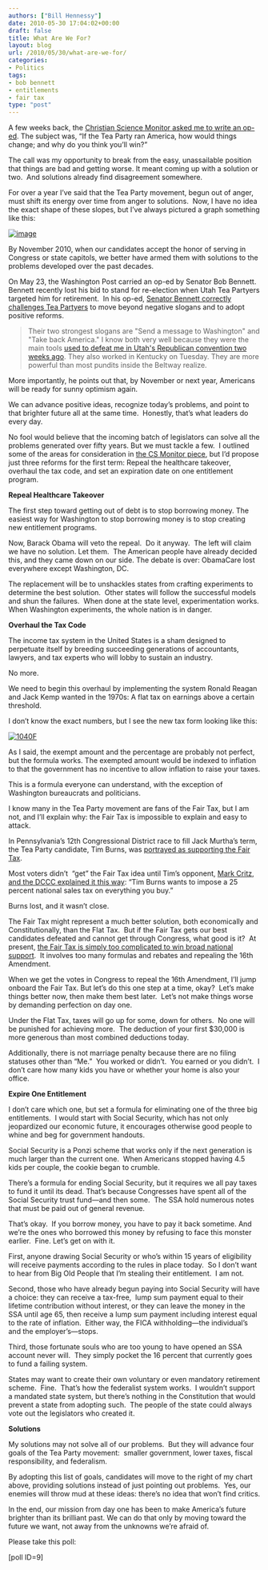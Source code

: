 ```yaml
---
authors: ["Bill Hennessy"]
date: 2010-05-30 17:04:02+00:00
draft: false
title: What Are We For?
layout: blog
url: /2010/05/30/what-are-we-for/
categories:
- Politics
tags:
- bob bennett
- entitlements
- fair tax
type: "post"
---
```


A few weeks back, the [Christian Science Monitor asked me to write an op-ed](https://www.csmonitor.com/Commentary/Opinion/2010/0423/Tea-party-founder-Why-our-movement-will-succeed-and-why-it-s-good-for-America). The subject was, “If the Tea Party ran America, how would things change; and why do you think you’ll win?”

The call was my opportunity to break from the easy, unassailable position that things are bad and getting worse. It meant coming up with a solution or two.  And solutions already find disagreement somewhere.

For over a year I’ve said that the Tea Party movement, begun out of anger, must shift its energy over time from anger to solutions.  Now, I have no idea the exact shape of these slopes, but I’ve always pictured a graph something like this:

[![image](https://hennessysview.com/wp-content/uploads/2010/05/image_thumb1.png)
](https://hennessysview.com/wp-content/uploads/2010/05/image2.png)

By November 2010, when our candidates accept the honor of serving in Congress or state capitols, we better have armed them with solutions to the problems developed over the past decades.

On May 23, the Washington Post carried an op-ed by Senator Bob Bennett. Bennett recently lost his bid to stand for re-election when Utah Tea Partyers targeted him for retirement.  In his op-ed, [Senator Bennett correctly challenges Tea Partyers](https://www.washingtonpost.com/wp-dyn/content/article/2010/05/21/AR2010052103216_pf.html) to move beyond negative slogans and to adopt positive reforms.


> Their two strongest slogans are "Send a message to Washington" and "Take back America." I know both very well because they were the main tools [used to defeat me in Utah's Republican convention two weeks ago](https://www.washingtonpost.com/wp-dyn/content/article/2010/05/08/AR2010050803430.html). They also worked in Kentucky on Tuesday. They are more powerful than most pundits inside the Beltway realize.

More importantly, he points out that, by November or next year, Americans will be ready for sunny optimism again.


We can advance positive ideas, recognize today’s problems, and point to that brighter future all at the same time.  Honestly, that’s what leaders do every day.

No fool would believe that the incoming batch of legislators can solve all the problems generated over fifty years. But we must tackle a few.  I outlined some of the areas for consideration in [the CS Monitor piece](https://www.csmonitor.com/Commentary/Opinion/2010/0423/Tea-party-founder-Why-our-movement-will-succeed-and-why-it-s-good-for-America), but I’d propose just three reforms for the first term: Repeal the healthcare takeover, overhaul the tax code, and set an expiration date on one entitlement program.

**Repeal Healthcare Takeover**

The first step toward getting out of debt is to stop borrowing money. The easiest way for Washington to stop borrowing money is to stop creating new entitlement programs.

Now, Barack Obama will veto the repeal.  Do it anyway.  The left will claim we have no solution. Let them.  The American people have already decided this, and they came down on our side. The debate is over: ObamaCare lost everywhere except Washington, DC.

The replacement will be to unshackles states from crafting experiments to determine the best solution.  Other states will follow the successful models and shun the failures.  When done at the state level, experimentation works. When Washington experiments, the whole nation is in danger.

**Overhaul the Tax Code**

The income tax system in the United States is a sham designed to perpetuate itself by breeding succeeding generations of accountants, lawyers, and tax experts who will lobby to sustain an industry.

No more.

We need to begin this overhaul by implementing the system Ronald Reagan and Jack Kemp wanted in the 1970s: A flat tax on earnings above a certain threshold.

I don’t know the exact numbers, but I see the new tax form looking like this:

[![1040F](https://hennessysview.com/wp-content/uploads/2010/05/1040F_thumb.jpg)
](https://hennessysview.com/wp-content/uploads/2010/05/1040F.jpg)

As I said, the exempt amount and the percentage are probably not perfect, but the formula works. The exempted amount would be indexed to inflation to that the government has no incentive to allow inflation to raise your taxes.

This is a formula everyone can understand, with the exception of Washington bureaucrats and politicians.

I know many in the Tea Party movement are fans of the Fair Tax, but I am not, and I’ll explain why: the Fair Tax is impossible to explain and easy to attack.

In Pennsylvania’s 12th Congressional District race to fill Jack Murtha’s term, the Tea Party candidate, Tim Burns, was [portrayed as supporting the Fair Tax](https://rncnyc2004.blogspot.com/2010/05/tim-burns-statement-on-fair-tax-and.html).

Most voters didn’t  “get” the Fair Tax idea until Tim’s opponent, [Mark Critz, and the DCCC explained it this way](https://dccc.org/blog/archives/dccc_statement_on_tim_burns_support_of_the_fair_tax_shipping_jobs_overseas/): “Tim Burns wants to impose a 25 percent national sales tax on everything you buy.”

Burns lost, and it wasn’t close.

The Fair Tax might represent a much better solution, both economically and Constitutionally, than the Flat Tax.  But if the Fair Tax gets our best candidates defeated and cannot get through Congress, what good is it?  At present, [the Fair Tax is simply too complicated to win broad national support](https://www.fairtax.org/site/PageServer?pagename=about_main).  It involves too many formulas and rebates and repealing the 16th Amendment.

When we get the votes in Congress to repeal the 16th Amendment, I’ll jump onboard the Fair Tax. But let’s do this one step at a time, okay?  Let’s make things better now, then make them best later.  Let’s not make things worse by demanding perfection on day one.

Under the Flat Tax, taxes will go up for some, down for others.  No one will be punished for achieving more.  The deduction of your first $30,000 is more generous than most combined deductions today.

Additionally, there is not marriage penalty because there are no filing statuses other than “Me.”  You worked or didn’t.  You earned or you didn’t.  I don’t care how many kids you have or whether your home is also your office.

**Expire One Entitlement**

I don’t care which one, but set a formula for eliminating one of the three big entitlements.  I would start with Social Security, which has not only jeopardized our economic future, it encourages otherwise good people to whine and beg for government handouts.

Social Security is a Ponzi scheme that works only if the next generation is much larger than the current one.  When Americans stopped having 4.5 kids per couple, the cookie began to crumble.

There’s a formula for ending Social Security, but it requires we all pay taxes to fund it until its dead. That’s because Congresses have spent all of the Social Security trust fund—and then some.  The SSA hold numerous notes that must be paid out of general revenue.

That’s okay.  If you borrow money, you have to pay it back sometime. And we’re the ones who borrowed this money by refusing to face this monster earlier.  Fine. Let’s get on with it.

First, anyone drawing Social Security or who’s within 15 years of eligibility will receive payments according to the rules in place today.  So I don’t want to hear from Big Old People that I’m stealing their entitlement.  I am not.

Second, those who have already begun paying into Social Security will have a choice: they can receive a tax-free,  lump sum payment equal to their lifetime contribution without interest, or they can leave the money in the SSA until age 65, then receive a lump sum payment including interest equal to the rate of inflation.  Either way, the FICA withholding—the individual’s and the employer’s—stops.

Third, those fortunate souls who are too young to have opened an SSA account never will.  They simply pocket the 16 percent that currently goes to fund a failing system.

States may want to create their own voluntary or even mandatory retirement scheme.  Fine.  That’s how the federalist system works.  I wouldn’t support a mandated state system, but there’s nothing in the Constitution that would prevent a state from adopting such.  The people of the state could always vote out the legislators who created it.

**Solutions**

My solutions may not solve all of our problems.  But they will advance four goals of the Tea Party movement:  smaller government, lower taxes, fiscal responsibility, and federalism.

By adopting this list of goals, candidates will move to the right of my chart above, providing solutions instead of just pointing out problems.  Yes, our enemies will throw mud at these ideas: there’s no idea that won’t find critics.

In the end, our mission from day one has been to make America’s future brighter than its brilliant past. We can do that only by moving toward the future we want, not away from the unknowns we’re afraid of.

Please take this poll:

[poll ID=9]
